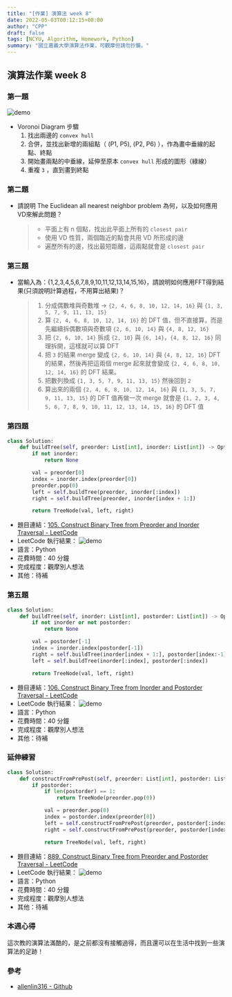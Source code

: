 ```yaml
---
title: "[作業] 演算法 week 8"
date: 2022-05-03T00:12:15+08:00
author: "CPP"
draft: false
tags: [NCYU, Algorithm, Homework, Python]
summary: "國立嘉義大學演算法作業，可觀摩但請勿抄襲。"
---
```


## 演算法作業 week 8
### 第一題
![demo](/images/vd.gif)

* Voronoi Diagram 步驟
    1. 找出兩邊的 `convex hull`
    2. 合併，並找出新增的兩組點（ (P1, P5), (P2, P6) ），作為畫中垂線的起點、終點
    3. 開始畫兩點的中垂線，延伸至原本 `convex hull` 形成的圖形（綠線）
    4. 重複 `3` ，直到畫到終點

### 第二題
* 請說明 The Euclidean all nearest neighbor problem 為何，以及如何應用VD來解此問題？
    > * 平面上有 n 個點，找出此平面上所有的 `closest pair`
    > * 使用 VD 性質，兩個臨近的點會共用 VD 所形成的邊
    > * 遍歷所有的邊，找出最短距離，這兩點就會是 `closest pair`

### 第三題
* 當輸入為：{1,2,3,4,5,6,7,8,9,10,11,12,13,14,15,16}，請說明如何應用FFT得到結果(只須說明計算過程，不用算出結果)？
    > 1. 分成偶數堆與奇數堆 -> `{2, 4, 6, 8, 10, 12, 14, 16}` 與 `{1, 3, 5, 7, 9, 11, 13, 15}`
    > 2. 算 `{2, 4, 6, 8, 10, 12, 14, 16}` 的 DFT 值，但不直接算，而是先繼續拆偶數項與奇數項 `{2, 6, 10, 14}` 與 `{4, 8, 12, 16}`
    > 3. 把 `{2, 6, 10, 14}` 拆成 `{2, 10}` 與 `{6, 14}`，`{4, 8, 12, 16}` 同理拆開，這樣就可以算 DFT
    > 4. 把 `3` 的結果 merge 變成 `{2, 6, 10, 14}` 與 `{4, 8, 12, 16}` DFT 的結果，然後再把這兩個 merge 起來就會變成 `{2, 4, 6, 8, 10, 12, 14, 16}` 的 DFT 結果。
    > 5. 把數列換成 `{1, 3, 5, 7, 9, 11, 13, 15}` 然後回到 `2`
    > 6. 算出來的兩個 `{2, 4, 6, 8, 10, 12, 14, 16}` 與 `{1, 3, 5, 7, 9, 11, 13, 15}` 的 DFT 值再做一次 merge 就會是 `{1, 2, 3, 4, 5, 6, 7, 8, 9, 10, 11, 12, 13, 14, 15, 16}` 的 DFT 值

### 第四題
```python
class Solution:
    def buildTree(self, preorder: List[int], inorder: List[int]) -> Optional[TreeNode]:
        if not inorder:
            return None

        val = preorder[0]
        index = inorder.index(preorder[0])
        preorder.pop(0)
        left = self.buildTree(preorder, inorder[:index])
        right = self.buildTree(preorder, inorder[index + 1:])

        return TreeNode(val, left, right)
```

* 題目連結：[105. Construct Binary Tree from Preorder and Inorder Traversal - LeetCode](https://leetcode.com/problems/construct-binary-tree-from-preorder-and-inorder-traversal/)
* LeetCode 執行結果： ![demo](/images/leetcode_105_result.png)
* 語言：Python
* 花費時間：40 分鐘
* 完成程度：觀摩別人想法
* 其他：待補


### 第五題
```python
class Solution:
    def buildTree(self, inorder: List[int], postorder: List[int]) -> Optional[TreeNode]:
        if not inorder or not postorder:
            return None

        val = postorder[-1]
        index = inorder.index(postorder[-1])
        right = self.buildTree(inorder[index + 1:], postorder[index:-1])
        left = self.buildTree(inorder[:index], postorder[:index])

        return TreeNode(val, left, right)
```

* 題目連結：[106. Construct Binary Tree from Inorder and Postorder Traversal - LeetCode](https://leetcode.com/problems/construct-binary-tree-from-inorder-and-postorder-traversal/)
* LeetCode 執行結果： ![demo](/images/leetcode_106_result.png)
* 語言：Python
* 花費時間：40 分鐘
* 完成程度：觀摩別人想法
* 其他：待補

### 延伸練習
```python
class Solution:
    def constructFromPrePost(self, preorder: List[int], postorder: List[int]) -> Optional[TreeNode]:
        if postorder:
            if len(postorder) == 1:
                return TreeNode(preorder.pop(0))

            val = preorder.pop(0)
            index = postorder.index(preorder[0])
            left = self.constructFromPrePost(preorder, postorder[:index + 1])
            right = self.constructFromPrePost(preorder, postorder[index + 1: -1])

            return TreeNode(val, left, right)
```

* 題目連結：[889. Construct Binary Tree from Preorder and Postorder Traversal - LeetCode](https://leetcode.com/problems/construct-binary-tree-from-preorder-and-postorder-traversal/)
* LeetCode 執行結果： ![demo](/images/leetcode_889_result.png)
* 語言：Python
* 花費時間：40 分鐘
* 完成程度：觀摩別人想法
* 其他：待補

### 本週心得
這次教的演算法滿酷的，是之前都沒有接觸過得，而且還可以在生活中找到一些演算法的足跡！

### 參考
* [allenlin316 - Github](https://github.com/allenlin316)

